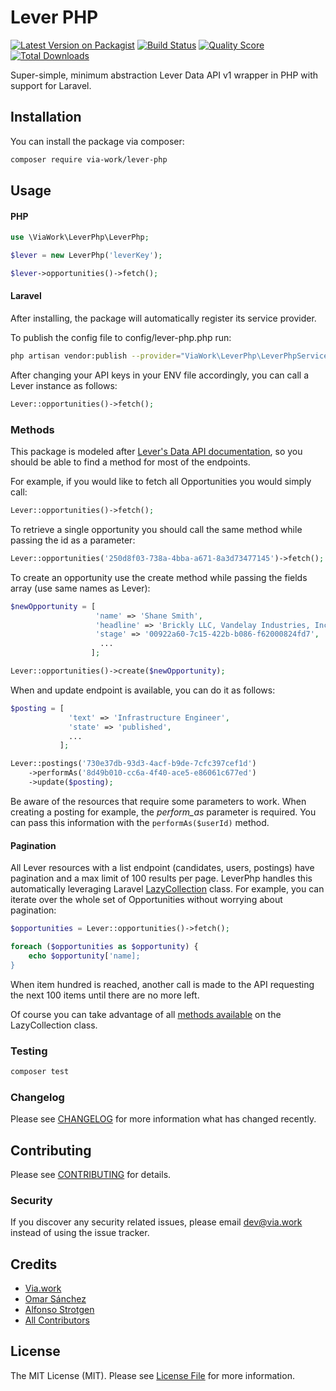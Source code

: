 # Lever PHP

[![Latest Version on Packagist](https://img.shields.io/packagist/v/via-work/lever-php.svg?style=flat-square)](https://packagist.org/packages/via-work/lever-php)
[![Build Status](https://img.shields.io/travis/via-work/lever-php/master.svg?style=flat-square)](https://travis-ci.org/via-work/lever-php)
[![Quality Score](https://img.shields.io/scrutinizer/g/via-work/lever-php.svg?style=flat-square)](https://scrutinizer-ci.com/g/via-work/lever-php)
[![Total Downloads](https://img.shields.io/packagist/dt/via-work/lever-php.svg?style=flat-square)](https://packagist.org/packages/via-work/lever-php)

Super-simple, minimum abstraction Lever Data API v1 wrapper in PHP with support for Laravel.

## Installation

You can install the package via composer:

```bash
composer require via-work/lever-php
```

## Usage

#### PHP

``` php
use \ViaWork\LeverPhp\LeverPhp;

$lever = new LeverPhp('leverKey');

$lever->opportunities()->fetch();

```

#### Laravel

After installing, the package will automatically register its service provider.

To publish the config file to config/lever-php.php run:

``` bash
php artisan vendor:publish --provider="ViaWork\LeverPhp\LeverPhpServiceProvider"
```

After changing your API keys in your ENV file accordingly, you can call a Lever instance as follows:

``` php
Lever::opportunities()->fetch();
```

### Methods

This package is modeled after [Lever's Data API documentation](https://hire.lever.co/developer/documentation), so you should be able to find a method for most of the endpoints.

For example, if you would like to fetch all Opportunities you would simply call:
 
 ``` php
 Lever::opportunities()->fetch();
```


To retrieve a single opportunity you should call the same method while passing the id as a parameter: 

``` php
Lever::opportunities('250d8f03-738a-4bba-a671-8a3d73477145')->fetch();
```

To create an opportunity use the create method while passing the fields array (use same names as Lever):

``` php
$newOpportunity = [
                   'name' => 'Shane Smith',
                   'headline' => 'Brickly LLC, Vandelay Industries, Inc, Central Perk',
                   'stage' => '00922a60-7c15-422b-b086-f62000824fd7',
                    ...
                  ];

Lever::opportunities()->create($newOpportunity);
```

When and update endpoint is available, you can do it as follows:

``` php
$posting = [
             'text' => 'Infrastructure Engineer',
             'state' => 'published',
             ...
           ];

Lever::postings('730e37db-93d3-4acf-b9de-7cfc397cef1d')
    ->performAs('8d49b010-cc6a-4f40-ace5-e86061c677ed')
    ->update($posting);
```

Be aware of the resources that require some parameters to work. When creating a posting for example, the _perform_as_ parameter is required. You can pass this information with the `performAs($userId)` method.

#### Pagination

All Lever resources with a list endpoint (candidates, users, postings) have pagination and a max limit of 100 results per page. LeverPhp handles this automatically leveraging Laravel [LazyCollection](https://laravel.com/docs/6.x/collections#lazy-collections) class. For example, you can iterate over the whole set of Opportunities without worrying about pagination:

 ``` php
 $opportunities = Lever::opportunities()->fetch();

 foreach ($opportunities as $opportunity) {
     echo $opportunity['name];
 }
``` 

When item hundred is reached, another call is made to the API requesting the next 100 items until there are no more left.

Of course you can take advantage of all [methods available](https://laravel.com/docs/6.x/collections#the-enumerable-contract) on the LazyCollection class. 

### Testing

``` bash
composer test
```

### Changelog

Please see [CHANGELOG](CHANGELOG.md) for more information what has changed recently.

## Contributing


Please see [CONTRIBUTING](CONTRIBUTING.md) for details.

### Security

If you discover any security related issues, please email dev@via.work instead of using the issue tracker.

## Credits

- [Via.work](https://github.com/via-work)
- [Omar Sánchez](https://github.com/omarsancas)
- [Alfonso Strotgen](https://github.com/strotgen)
- [All Contributors](../../contributors)

## License

The MIT License (MIT). Please see [License File](LICENSE.md) for more information.
